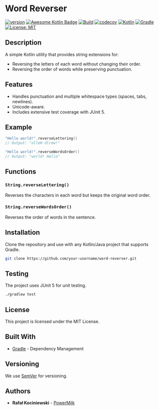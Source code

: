 # Word Reverser

[![version](https://img.shields.io/badge/version-1.0.12-yellow.svg)](https://semver.org)
[![Awesome Kotlin Badge](https://kotlin.link/awesome-kotlin.svg)](https://github.com/KotlinBy/awesome-kotlin)
[![Build](https://github.com/rkociniewski/word-reverser/actions/workflows/main.yml/badge.svg)](https://github.com/rkociniewski/word-reverser/actions/workflows/main.yml)
[![codecov](https://codecov.io/gh/rkociniewski/word-reverser/branch/main/graph/badge.svg)](https://codecov.io/gh/rkociniewski/word-reverser)
[![Kotlin](https://img.shields.io/badge/Kotlin-2.2.20-blueviolet?logo=kotlin)](https://kotlinlang.org/)
[![Gradle](https://img.shields.io/badge/Gradle-9.10-blue?logo=gradle)](https://gradle.org/)
[![License: MIT](https://img.shields.io/badge/License-MIT-greem.svg)](https://opensource.org/licenses/MIT)

## Description

A simple Kotlin utility that provides string extensions for:

- Reversing the letters of each word without changing their order.
- Reversing the order of words while preserving punctuation.

## Features

- Handles punctuation and multiple whitespace types (spaces, tabs, newlines).
- Unicode-aware.
- Includes extensive test coverage with JUnit 5.

## Example

```kotlin
"Hello world!".reverseLettering()
// Output: "olleH dlrow!"

"Hello world!".reverseWordsOrder()
// Output: "world! Hello"
````

## Functions

### `String.reverseLettering()`

Reverses the characters in each word but keeps the original word order.

### `String.reverseWordsOrder()`

Reverses the order of words in the sentence.

## Installation

Clone the repository and use with any Kotlin/Java project that supports Gradle.

```bash
git clone https://github.com/your-username/word-reverser.git
```

## Testing

The project uses JUnit 5 for unit testing.

```bash
./gradlew test
```

## License

This project is licensed under the MIT License.

## Built With

* [Gradle](https://gradle.org/) - Dependency Management

## Versioning

We use [SemVer](http://semver.org/) for versioning.

## Authors

* **Rafał Kociniewski** - [PowerMilk](https://github.com/rkociniewski)
